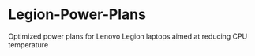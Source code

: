 # Legion-Power-Plans
Optimized power plans for Lenovo Legion laptops aimed at reducing CPU temperature

